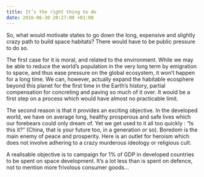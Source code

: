 ```yaml
---
title: It’s the right thing to do
date: 2016-06-30 20:27:00 +01:00
---
```


So, what would motivate states to go down the long, expensive and slightly crazy path to build space habitats? There would have to be public pressure to do so.

The first case for it is moral, and related to the environment. While we may be able to reduce the world’s population in the very long term by emigration to space, and thus ease pressure on the global ecosystem, it won’t happen for a long time. We can, however, actually expand the habitable ecosphere beyond this planet for the first time in the Earth’s history, partial compensation for concreting and paving so much of it over. It would be a first step on a process which would have almost no practicable limit.

The second reason is that it provides an exciting objective. In the developed world, we have on average long, healthy prosperous and safe lives which our forebears could only dream of. Yet we get used to it all too quickly : “Is this it?” (China, that is your future too, in a generation or so). Boredom is the main enemy of peace and prosperity. Here is an outlet for heroism which does not involve adhering to a crazy murderous ideology or religious cult.

A realisable objective is to campaign for 1% of GDP in developed countries to be spent on space development. It’s a lot less than is spent on defence, not to mention more frivolous consumer goods…
